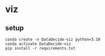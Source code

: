 # viz

## setup

```
conda create -n DataDecide-viz python=3.10
conda activate DataDecide-viz
pip install -r requirements.txt
```

